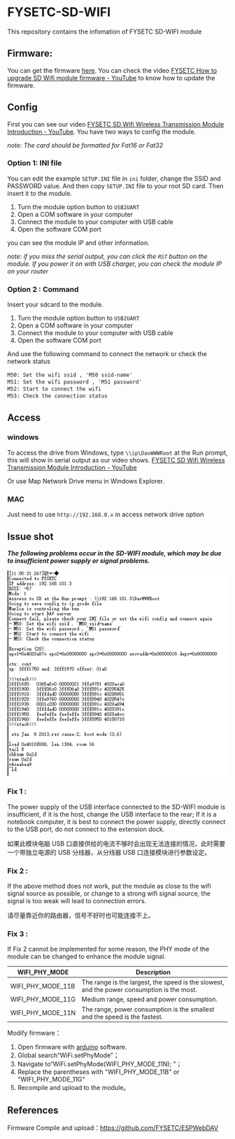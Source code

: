 # FYSETC-SD-WIFI

This repository contains the infomation of FYSETC SD-WIFI module

## Firmware:

You can get the firmware [here](https://github.com/FYSETC/ESPWebDAV). You can check the video [FYSETC How to upgrade SD Wifi module firmware - YouTube](https://www.youtube.com/watch?v=WnQ7pxHB7hs) to know how to update the firmware.

## Config

First you can see our video [FYSETC SD Wifi Wireless Transmission Module Introduction - YouTube](https://www.youtube.com/watch?v=2aW-65--NJk&t=24s). You have two ways to config the module.

*note: The card should be formatted for Fat16 or Fat32*

### Option 1: INI file

You can edit the example ```SETUP.INI``` file in ```ini``` folder, change the SSID and PASSWORD value. And then copy ```SETUP.INI``` file to your root SD card. Then insert it to the module. 

1. Turn the module option button to ```USB2UART``` 
2. Open a COM software in your computer
3. Connect the module to your computer with USB cable
4. Open the software COM port

you can see the module IP and other information.

*note: if you miss the serial output, you can click the ```RST``` button on the module. If you power it on with USB charger, you can check the module IP on your router*

### Option 2 : Command

Insert your sdcard to the module.

1. Turn the module option button to ```USB2UART``` 
2. Open a COM software in your computer
3. Connect the module to your computer with USB cable
4. Open the software COM port

And use the following command to connect the network or check the network status

    M50: Set the wifi ssid , 'M50 ssid-name'
    M51: Set the wifi password , 'M51 password'
    M52: Start to connect the wifi
    M53: Check the connection status

## Access

### windows

To access the drive from Windows, type ```\\ip\DavWWWRoot``` at the Run prompt, this will show in serial output as our video shows. [FYSETC SD Wifi Wireless Transmission Module Introduction - YouTube](https://www.youtube.com/watch?v=2aW-65--NJk&t=24s)

Or use Map Network Drive menu in Windows Explorer.

### MAC

Just need to use  ```http://192.168.0.x``` in access network drive option

## Issue shot

***The following problems occur in the SD-WIFI module, which may be due to insufficient power supply or signal problems.***

![](SD-WIFI_1.bmp)

### Fix 1 :

The power supply of the USB interface connected to the SD-WIFI module is insufficient, if it is the host, change the USB interface to the rear; If it is a notebook computer, it is best to connect the power supply, directly connect to the USB port, do not connect to the extension dock.

如果此模块电脑 USB 口直接供给的电流不够时会出现无法连接的情况，此时需要一个带独立电源的 USB 分线器，从分线器 USB 口连接模块进行参数设定。

### Fix 2 :

If the above method does not work, put the module as close to the wifi signal source as possible, or change to a strong wifi signal source, the signal is too weak will lead to connection errors.

请尽量靠近你的路由器，信号不好时也可能连接不上。

### Fix 3 :

If Fix 2 cannot be implemented for some reason, the PHY mode of the module can be changed to enhance the module signal.

| WIFI_PHY_MODE     | Description                                                                                |
| ----------------- | ------------------------------------------------------------------------------------------ |
| WIFI_PHY_MODE_11B | The range is the largest, the speed is the slowest, and the power consumption is the most. |
| WIFI_PHY_MODE_11G | Medium range, speed and power consumption.                                                 |
| WIFI_PHY_MODE_11N | The range, power consumption is the smallest and the speed is the fastest.                 |

Modify firmware：

1. Open firmware with [arduino](https://www.arduino.cc/) software.
2. Global search“WiFi.setPhyMode”；
3. Navigate to“WiFi.setPhyMode(WIFI_PHY_MODE_11N); ”；
4. Replace the parentheses with "WIFI_PHY_MODE_11B" or "WIFI_PHY_MODE_11G"
5. Recompile and upload to the module。

## References

Firmware Compile and upload：https://github.com/FYSETC/ESPWebDAV